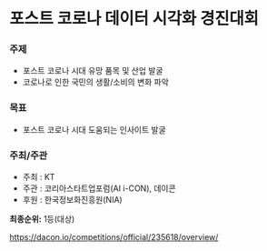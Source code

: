 # 포스트 코로나 데이터 시각화 경진대회

### 주제

- 포스트 코로나 시대 유망 품목 및 산업 발굴
- 코로나로 인한 국민의 생활/소비의 변화 파악

### 목표

- 포스트 코로나 시대 도움되는 인사이트 발굴

### 주최/주관

- 주최 : KT
- 주관 : 코리아스타트업포럼(AI i-CON), 데이콘
- 후원 : 한국정보화진흥원(NIA)


**최종순위:** 1등(대상)

https://dacon.io/competitions/official/235618/overview/
